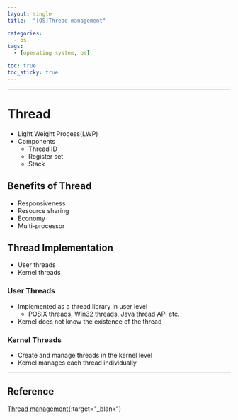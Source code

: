 ```yaml
---
layout: single
title:  "[OS]Thread management"

categories:
  - os
tags:
  - [operating system, os]

toc: true
toc_sticky: true
---
```


---
# Thread
- Light Weight Process(LWP)
- Components
    - Thread ID
    - Register set
    - Stack
    
## Benefits of Thread
- Responsiveness
- Resource sharing
- Economy
- Multi-processor

## Thread Implementation
- User threads
- Kernel threads

### User Threads
- Implemented as a thread library in user level
    - POSIX threads, Win32 threads, Java thread API etc.
- Kernel does not know the existence of the thread

### Kernel Threads
- Create and manage threads in the kernel level
- Kernel manages each thread individually

--- 
## Reference
[Thread management](https://hpclab.tistory.com/1?category=887083){:target="_blank"}
